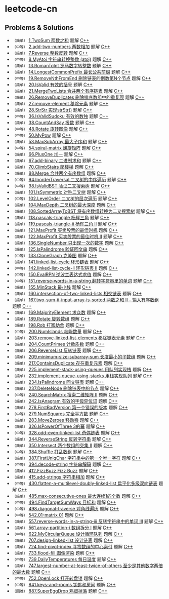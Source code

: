 # leetcode-cn


## Problems & Solutions
* `（简单）`  [1.TwoSum 两数之和](./problems/1.TwoSum/README.md) 题解 [C++](./problems/1.TwoSum/1.TwoSum.cpp)
* `（中等）`  [2.add-two-numbers 两数相加](./problems/2.add-two-numbers/README.md) 题解 [C++](./problems/2.add-two-numbers/2.add-two-numbers.cpp)
* `（简单）`  [7.Reverse 整数反转](./problems/7.Reverse/README.md) 题解 [C++](./problems/7.Reverse/7.Reverse.cpp)
* `（中等）`  [8.MyAtoi 字符串转换整数 (atoi)](./problems/8.MyAtoi/README.md) 题解 [C++](./problems/8.MyAtoi/8.MyAtoi.cpp)
* `（简单）`  [13.RomanToInt 罗马数字转整数](./problems/13.RomanToInt/README.md) 题解 [C++](./problems/13.RomanToInt/13.RomanToInt.cpp)
* `（简单）`  [14.LongestCommonPrefix 最长公共前缀](./problems/14.LongestCommonPrefix/README.md) 题解 [C++](./problems/14.LongestCommonPrefix/14.LongestCommonPrefix.cpp)
* `（中等）`  [19.RemoveNthFromEnd 删除链表的倒数第N个节点](./problems/19.RemoveNthFromEnd/README.md) 题解 [C++](./problems/19.RemoveNthFromEnd/19.RemoveNthFromEnd.cpp)
* `（简单）`  [20.IsValid 有效的括号](./problems/20.IsValid/README.md) 题解 [C++](./problems/20.IsValid/20.IsValid.cpp)
* `（简单）`  [21.MergeTwoLists 合并两个有序链表](./problems/21.MergeTwoLists/README.md) 题解 [C++](./problems/21.MergeTwoLists/21.MergeTwoLists.cpp)
* `（简单）`  [26.RemoveDuplicates 删除排序数组中的重复项](./problems/26.RemoveDuplicates/README.md) 题解 [C++](./problems/26.RemoveDuplicates/26.RemoveDuplicates.cpp)
* `（简单）`  [27.remove-element 移除元素](./problems/27.remove-element/README.md) 题解 [C++](./problems/27.remove-element/27.remove-element.cpp)
* `（简单）`  [28.StrStr 实现strStr()](./problems/28.StrStr/README.md) 题解 [C++](./problems/28.StrStr/28.StrStr.cpp)
* `（中等）`  [36.IsValidSudoku 有效的数独](./problems/36.IsValidSudoku/README.md) 题解 [C++](./problems/36.IsValidSudoku/36.IsValidSudoku.cpp)
* `（简单）`  [38.CountAndSay 报数](./problems/38.CountAndSay/README.md) 题解 [C++](./problems/38.CountAndSay/38.CountAndSay.cpp)
* `（中等）`  [48.Rotate 旋转图像](./problems/48.Rotate/README.md) 题解 [C++](./problems/48.Rotate/48.Rotate.cpp)
* `（中等）`  [50.MyPow](./problems/50.MyPow/README.md) 题解 [C++](./problems/50.MyPow/50.MyPow.cpp)
* `（简单）`  [53.MaxSubArray 最大子序和](./problems/53.MaxSubArray/README.md) 题解 [C++](./problems/53.MaxSubArray/53.MaxSubArray.cpp)
* `（中等）`  [54.spiral-matrix 螺旋矩阵](./problems/54.spiral-matrix/README.md) 题解 [C++](./problems/54.spiral-matrix/54.spiral-matrix.cpp)
* `（简单）`  [66.PlusOne 加一](./problems/66.PlusOne/README.md) 题解 [C++](./problems/66.PlusOne/66.PlusOne.cpp)
* `（简单）`  [67.add-binary 二进制求和](./problems/67.add-binary/README.md) 题解 [C++](./problems/67.add-binary/67.add-binary.cpp)
* `（简单）`  [70.ClimbStairs 爬楼梯](./problems/70.ClimbStairs/README.md) 题解 [C++](./problems/70.ClimbStairs/70.ClimbStairs.cpp)
* `（简单）`  [88.Merge 合并两个有序数组](./problems/88.Merge/README.md) 题解 [C++](./problems/88.Merge/88.Merge.cpp)
* `（中等）`  [94.InorderTraversal 二叉树的中序遍历](./problems/94.InorderTraversal/README.md) 题解 [C++](./problems/94.InorderTraversal/94.InorderTraversal.cpp)
* `（中等）`  [98.IsValidBST 验证二叉搜索树](./problems/98.IsValidBST/README.md) 题解 [C++](./problems/98.IsValidBST/98.IsValidBST.cpp)
* `（简单）`  [101.IsSymmetric 对称二叉树](./problems/101.IsSymmetric/README.md) 题解 [C++](./problems/101.IsSymmetric/101.IsSymmetric.cpp)
* `（中等）`  [102.LevelOrder 二叉树的层次遍历](./problems/102.LevelOrder/README.md) 题解 [C++](./problems/102.LevelOrder/102.LevelOrder.cpp)
* `（简单）`  [104.MaxDepth 二叉树的最大深度](./problems/104.MaxDepth/README.md) 题解 [C++](./problems/104.MaxDepth/104.MaxDepth.cpp)
* `（简单）`  [108.SortedArrayToBST 将有序数组转换为二叉搜索树](./problems/108.SortedArrayToBST/README.md) 题解 [C++](./problems/108.SortedArrayToBST/108.SortedArrayToBST.cpp)
* `（简单）`  [118.pascals-triangle 杨辉三角](./problems/118.pascals-triangle/README.md) 题解 [C++](./problems/118.pascals-triangle/118.pascals-triangle.cpp)
* `（简单）`  [119.pascals-triangle-ii 杨辉三角 II](./problems/119.pascals-triangle-ii/README.md) 题解 [C++](./problems/119.pascals-triangle-ii/119.pascals-triangle-ii.cpp)
* `（简单）`  [121.MaxProfit 买卖股票的最佳时机](./problems/121.MaxProfit/README.md) 题解 [C++](./problems/121.MaxProfit/121.MaxProfit.cpp)
* `（简单）`  [122.MaxProfit 买卖股票的最佳时机 II](./problems/122.MaxProfit/README.md) 题解 [C++](./problems/122.MaxProfit/122.MaxProfit.cpp)
* `（简单）`  [136.SingleNumber 只出现一次的数字](./problems/136.SingleNumber/README.md) 题解 [C++](./problems/136.SingleNumber/136.SingleNumber.cpp)
* `（简单）`  [125.IsPalindrome 验证回文串](./problems/125.IsPalindrome/README.md) 题解 [C++](./problems/125.IsPalindrome/125.IsPalindrome.cpp)
* `（中等）`  [133.CloneGraph 克隆图](./problems/133.CloneGraph/README.md) 题解 [C++](./problems/133.CloneGraph/133.CloneGraph.cpp)
* `（简单）`  [141.linked-list-cycle 环形链表](./problems/141.linked-list-cycle/README.md) 题解 [C++](./problems/141.linked-list-cycle/141.linked-list-cycle.cpp)
* `（中等）`  [142.linked-list-cycle-ii 环形链表 II](./problems/142.linked-list-cycle-ii/README.md) 题解 [C++](./problems/142.linked-list-cycle-ii/142.linked-list-cycle-ii.cpp)
* `（中等）`  [150.EvalRPN 逆波兰表达式求值](./problems/150.EvalRPN/README.md) 题解 [C++](./problems/150.EvalRPN/150.EvalRPN.cpp)
* `（中等）`  [151.reverse-words-in-a-string 翻转字符串里的单词](./problems/151.reverse-words-in-a-string/README.md) 题解 [C++](./problems/151.reverse-words-in-a-string/151.reverse-words-in-a-string.cpp)
* `（简单）`  [155.MinStack 最小栈](./problems/155.MinStack/README.md) 题解 [C++](./problems/155.MinStack/155.MinStack.cpp)
* `（简单）`  [160.intersection-of-two-linked-lists 相交链表](./problems/160.intersection-of-two-linked-lists/README.md) 题解 [C++](./problems/160.intersection-of-two-linked-lists/160.intersection-of-two-linked-lists.cpp)
* `（简单）`  [167.two-sum-ii-input-array-is-sorted 两数之和 II - 输入有序数组](./problems/167.two-sum-ii-input-array-is-sorted/README.md) 题解 [C++](./problems/167.two-sum-ii-input-array-is-sorted/167.two-sum-ii-input-array-is-sorted.cpp)
* `（简单）`  [169.MajorityElement 求众数](./problems/169.MajorityElement/README.md) 题解 [C++](./problems/169.MajorityElement/169.MajorityElement.cpp)
* `（简单）`  [189.Rotate 旋转数组](./problems/189.Rotate/README.md) 题解 [C++](./problems/189.Rotate/189.Rotate.cpp)
* `（简单）`  [198.Rob 打家劫舍](./problems/198.Rob/README.md) 题解 [C++](./problems/198.Rob/198.Rob.cpp)
* `（中等）`  [200.NumIslands 岛屿数量](./problems/200.NumIslands/README.md) 题解 [C++](./problems/200.NumIslands/200.NumIslands.cpp)
* `（简单）`  [203.remove-linked-list-elements 移除链表元素](./problems/203.remove-linked-list-elements/README.md) 题解 [C++](./problems/203.remove-linked-list-elements/203.remove-linked-list-elements.cpp)
* `（简单）`  [204.CountPrimes 计数质数](./problems/204.CountPrimes/README.md) 题解 [C++](./problems/204.CountPrimes/204.CountPrimes.cpp)
* `（简单）`  [206.ReverseList 反转链表](./problems/206.ReverseList/README.md) 题解 [C++](./problems/206.ReverseList/206.ReverseList.cpp)
* `（简单）`  [209.minimum-size-subarray-sum 长度最小的子数组](./problems/209.minimum-size-subarray-sum/README.md) 题解 [C++](./problems/209.minimum-size-subarray-sum/209.minimum-size-subarray-sum.cpp)
* `（简单）`  [217.ContainsDuplicate 存在重复元素](./problems/217.ContainsDuplicate/README.md) 题解 [C++](./problems/217.ContainsDuplicate/217.ContainsDuplicate.cpp)
* `（简单）`  [225.implement-stack-using-queues  用队列实现栈](./problems/225.implement-stack-using-queues/README.md) 题解 [C++](./problems/225.implement-stack-using-queues/225.implement-stack-using-queues.cpp)
* `（简单）`  [232.implement-queue-using-stacks  用栈实现队列](./problems/232.implement-queue-using-stacks/README.md) 题解 [C++](./problems/232.implement-queue-using-stacks/232.implement-queue-using-stacks.cpp)
* `（简单）`  [234.IsPalindrome 回文链表](./problems/234.IsPalindrome/README.md) 题解 [C++](./problems/234.IsPalindrome/234.IsPalindrome.cpp)
* `（简单）`  [237.DeleteNode 删除链表中的节点](./problems/237.DeleteNode/README.md) 题解 [C++](./problems/237.DeleteNode/237.DeleteNode.cpp)
* `（中等）`  [240.SearchMatrix 搜索二维矩阵 II](./problems/240.SearchMatrix/README.md) 题解 [C++](./problems/240.SearchMatrix/240.SearchMatrix.cpp)
* `（简单）`  [242.IsAnagram 有效的字母异位词](./problems/242.IsAnagram/README.md) 题解 [C++](./problems/242.IsAnagram/242.IsAnagram.cpp)
* `（简单）`  [278.FirstBadVersion 第一个错误的版本](./problems/278.FirstBadVersion/README.md) 题解 [C++](./problems/278.FirstBadVersion/278.FirstBadVersion.cpp)
* `（中等）`  [279.NumSquares 完全平方数](./problems/279.NumSquares/README.md) 题解 [C++](./problems/279.NumSquares/279.NumSquares.cpp)
* `（简单）`  [283.MoveZeroes 移动零](./problems/283.MoveZeroes/README.md) 题解 [C++](./problems/283.MoveZeroes/283.MoveZeroes.cpp)
* `（简单）`  [326.IsPowerOfThree 3的幂](./problems/326.IsPowerOfThree/README.md) 题解 [C++](./problems/326.IsPowerOfThree/326.IsPowerOfThree.cpp)
* `（中等）`  [328.odd-even-linked-list 奇偶链表](./problems/328.odd-even-linked-list/README.md) 题解 [C++](./problems/328.odd-even-linked-list/328.odd-even-linked-list.cpp)
* `（简单）`  [344.ReverseString 反转字符串](./problems/344.ReverseString/README.md) 题解 [C++](./problems/344.ReverseString/344.ReverseString.cpp)
* `（简单）`  [350.Intersect 两个数组的交集 II](./problems/350.Intersect/README.md) 题解 [C++](./problems/350.Intersect/350.Intersect.cpp)
* `（中等）`  [384.Shuffle 打乱数组](./problems/384.Shuffle/README.md) 题解 [C++](./problems/384.Shuffle/384.Shuffle.cpp)
* `（简单）`  [387.FirstUniqChar 字符串中的第一个唯一字符](./problems/387.FirstUniqChar/README.md) 题解 [C++](./problems/387.FirstUniqChar/387.FirstUniqChar.cpp)
* `（中等）`  [394.decode-string 字符串解码](./problems/394.decode-string/README.md) 题解 [C++](./problems/394.decode-string/394.decode-string.cpp)
* `（简单）`  [412.FizzBuzz Fizz Buzz](./problems/412.FizzBuzz/README.md) 题解 [C++](./problems/412.FizzBuzz/412.FizzBuzz.cpp)
* `（简单）`  [415.add-strings 字符串相加](./problems/415.add-strings/README.md) 题解 [C++](./problems/415.add-strings/415.add-strings.cpp)
* `（中等）`  [430.flatten-a-multilevel-doubly-linked-list 扁平化多级双向链表](./problems/430.flatten-a-multilevel-doubly-linked-list/README.md) 题解 [C++](./problems/430.flatten-a-multilevel-doubly-linked-list/430.flatten-a-multilevel-doubly-linked-list.cpp)
* `（简单）`  [485.max-consecutive-ones 最大连续1的个数](./problems/485.max-consecutive-ones/README.md) 题解 [C++](./problems/485.max-consecutive-ones/485.max-consecutive-ones.cpp)
* `（中等）`  [494.FindTargetSumWays 目标和](./problems/494.FindTargetSumWays/README.md) 题解 [C++](./problems/494.FindTargetSumWays/494.FindTargetSumWays.cpp)
* `（中等）`  [498.diagonal-traverse 对角线遍历](./problems/498.diagonal-traverse/README.md) 题解 [C++](./problems/498.diagonal-traverse/498.diagonal-traverse.cpp)
* `（中等）`  [542.01-matrix 01](./problems/542.01-matrix/README.md) 题解 [C++](./problems/542.01-matrix/542.01-matrix.cpp)
* `（简单）`  [557.reverse-words-in-a-string-iii 反转字符串中的单词 III](./problems/557.reverse-words-in-a-string-iii/README.md) 题解 [C++](./problems/557.reverse-words-in-a-string-iii/557.reverse-words-in-a-string-iii.cpp)
* `（简单）`  [561.array-partition-i 数组拆分 I](./problems/561.array-partition-i/README.md) 题解 [C++](./problems/561.array-partition-i/561.array-partition-i.cpp)
* `（中等）`  [622.MyCircularQueue 设计循环队列](./problems/622.MyCircularQueue/README.md) 题解 [C++](./problems/622.MyCircularQueue/622.MyCircularQueue.cpp)
* `（简单）`  [707.design-linked-list 设计链表](./problems/707.design-linked-list/README.md) 题解 [C++](./problems/707.design-linked-list/707.design-linked-list.cpp)
* `（简单）`  [724.find-pivot-index 寻找数组的中心索引](./problems/724.find-pivot-index/README.md) 题解 [C++](./problems/724.find-pivot-index/724.find-pivot-index.cpp)
* `（简单）`  [733.flood-fill 图像渲染](./problems/733.flood-fill/README.md) 题解 [C++](./problems/733.flood-fill/733.flood-fill.cpp)
* `（中等）`  [739.DailyTemperatures 每日温度](./problems/739.DailyTemperatures/README.md) 题解 [C++](./problems/739.DailyTemperatures/739.DailyTemperatures.cpp)
* `（简单）`  [747.largest-number-at-least-twice-of-others 至少是其他数字两倍的最大数](./problems/747.largest-number-at-least-twice-of-others/README.md) 题解 [C++](./problems/747.largest-number-at-least-twice-of-others/747.largest-number-at-least-twice-of-others.cpp)
* `（中等）`  [752.OpenLock 打开转盘锁](./problems/752.OpenLock/README.md) 题解 [C++](./problems/752.OpenLock/752.OpenLock.cpp)
* `（中等）`  [841.keys-and-rooms 钥匙和房间](./problems/841.keys-and-rooms/README.md) 题解 [C++](./problems/841.keys-and-rooms/841.keys-and-rooms.cpp)
* `（困难）`  [887.SuperEggDrop 鸡蛋掉落](./problems/887.SuperEggDrop/README.md) 题解 [C++](./problems/887.SuperEggDrop/887.SuperEggDrop.cpp)

